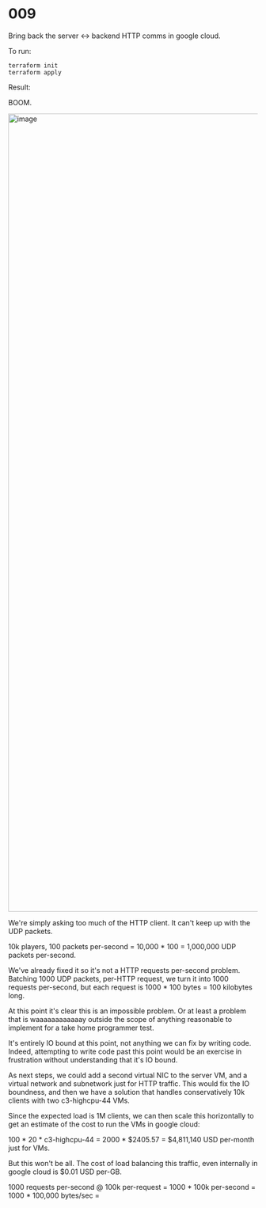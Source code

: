 # 009

Bring back the server <-> backend HTTP comms in google cloud.

To run:

```console
terraform init
terraform apply
```

Result:

BOOM.

<img width="1613" alt="image" src="https://github.com/mas-bandwidth/udp/assets/696656/b89211ec-6230-47ca-8bdc-03611b95f262">

We're simply asking too much of the HTTP client. It can't keep up with the UDP packets.

10k players, 100 packets per-second = 10,000 * 100 = 1,000,000 UDP packets per-second.

We've already fixed it so it's not a HTTP requests per-second problem. Batching 1000 UDP packets, per-HTTP request, we turn it into 1000 requests per-second, but each request is 1000 * 100 bytes = 100 kilobytes long.

At this point it's clear this is an impossible problem. Or at least a problem that is waaaaaaaaaaaay outside the scope of anything reasonable to implement for a take home programmer test.

It's entirely IO bound at this point, not anything we can fix by writing code. Indeed, attempting to write code past this point would be an exercise in frustration without understanding that it's IO bound.

As next steps, we could add a second virtual NIC to the server VM, and a virtual network and subnetwork just for HTTP traffic. This would fix the IO boundness, and then we have a solution that handles conservatively 10k clients with two c3-highcpu-44 VMs.

Since the expected load is 1M clients, we can then scale this horizontally to get an estimate of the cost to run the VMs in google cloud:

100 * 20 * c3-highcpu-44 = 2000 * $2405.57 = $4,811,140 USD per-month just for VMs.

But this won't be all. The cost of load balancing this traffic, even internally in google cloud is $0.01 USD per-GB.

1000 requests per-second @ 100k per-request = 1000 * 100k per-second = 1000 * 100,000 bytes/sec = 
